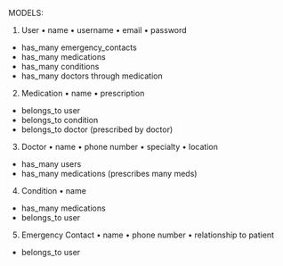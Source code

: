 MODELS:

1. User
  • name
  • username
  • email
  • password
  - has_many emergency_contacts
  - has_many medications
  - has_many conditions
  - has_many doctors through medication

2. Medication
  • name
  • prescription
  - belongs_to user
  - belongs_to condition
  - belongs_to doctor (prescribed by doctor)

3. Doctor
  • name
  • phone number
  • specialty
  • location
  - has_many users
  - has_many medications (prescribes many meds)

4. Condition
  • name
  - has_many medications
  - belongs_to user

5. Emergency Contact
  • name
  • phone number
  • relationship to patient
  - belongs_to user
